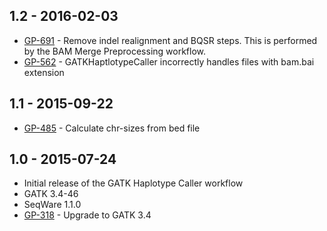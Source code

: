 ## 1.2 - 2016-02-03
- [GP-691](https://jira.oicr.on.ca/browse/GP-691) - Remove indel realignment and BQSR steps. This is performed by the BAM Merge Preprocessing workflow.
- [GP-562](https://jira.oicr.on.ca/browse/GP-562) - GATKHaptlotypeCaller incorrectly handles files with bam.bai extension
## 1.1 - 2015-09-22
- [GP-485](https://jira.oicr.on.ca/browse/GP-485) - Calculate chr-sizes from bed file
## 1.0 - 2015-07-24
- Initial release of the GATK Haplotype Caller workflow
- GATK 3.4-46
- SeqWare 1.1.0
- [GP-318](https://jira.oicr.on.ca/browse/GP-318) - Upgrade to GATK 3.4
